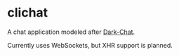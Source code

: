 # clichat
A chat application modeled after [Dark-Chat](dark-chat.info).

Currently uses WebSockets, but XHR support is planned.
